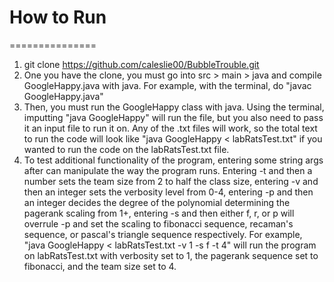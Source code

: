 # How to Run
===============

1. git clone https://github.com/caleslie00/BubbleTrouble.git
2. One you have the clone, you must go into src > main > java and compile GoogleHappy.java with java. For example, with the terminal, do "javac GoogleHappy.java"
3. Then, you must run the GoogleHappy class with java. Using the terminal, imputting "java GoogleHappy" will run the file, but you also need to pass it an input file to run it on. Any of the .txt files will work, so the total text to run the code will look like "java GoogleHappy < labRatsTest.txt" if you wanted to run the code on the labRatsTest.txt file.
4. To test additional functionality of the program, entering some string args after can manipulate the way the program runs. Entering -t and then a number sets the team size from 2 to half the class size, entering -v and then an integer sets the verbosity level from 0-4, entering -p and then an integer decides the degree of the polynomial determining the pagerank scaling from 1+, entering -s and then either f, r, or p will overrule -p and set the scaling to fibonacci sequence, recaman's sequence, or pascal's triangle sequence respectively. For example, "java GoogleHappy < labRatsTest.txt -v 1 -s f -t 4" will run the program on labRatsTest.txt with verbosity set to 1, the pagerank sequence set to fibonacci, and the team size set to 4. 